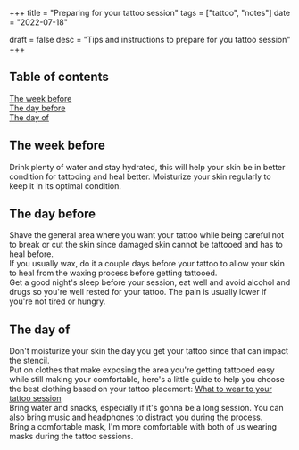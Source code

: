 +++
title = "Preparing for your tattoo session"
tags = ["tattoo", "notes"]
date = "2022-07-18"

draft = false
desc = "Tips and instructions to prepare for you tattoo session"
+++

## Table of contents

<div class="table-of-contents">

[The week before](#the-week-before)  
[The day before](#the-day-before)  
[The day of](#the-day-of)

</div>

## The week before

Drink plenty of water and stay hydrated, this will help your skin be in better condition for tattooing and heal better.
Moisturize your skin regularly to keep it in its optimal condition.

## The day before

Shave the general area where you want your tattoo while being careful not to break or cut the skin since damaged skin cannot be tattooed and has to heal before.   
If you usually wax, do it a couple days before your tattoo to allow your skin to heal from the waxing process before getting tattooed.  
Get a good night's sleep before your session, eat well and avoid alcohol and drugs so you're well rested for your tattoo. The pain is usually lower if you're not tired or hungry.

## The day of

Don't moisturize your skin the day you get your tattoo since that can impact the stencil.  
Put on clothes that make exposing the area you're getting tattooed easy while still making your comfortable, here's a little guide to help you choose the best clothing based on your tattoo placement: [What to wear to your tattoo session](https://www.brizzamor.com/what-to-wear)  
Bring water and snacks, especially if it's gonna be a long session. You can also bring music and headphones to distract you during the process.  
Bring a comfortable mask, I'm more comfortable with both of us wearing masks during the tattoo sessions.
